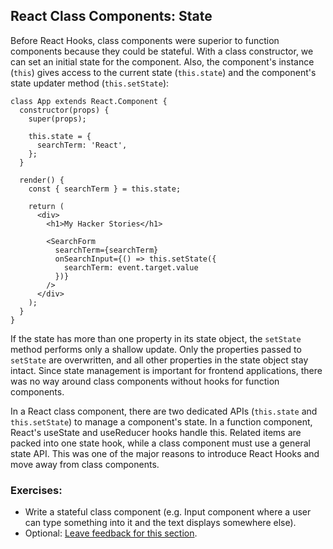 ## React Class Components: State

Before React Hooks, class components were superior to function components because they could be stateful. With a class constructor, we can set an initial state for the component. Also, the component's instance (`this`) gives access to the current state (`this.state`) and the component's state updater method (`this.setState`):

```javascript{5-7,11,19-21}
class App extends React.Component {
  constructor(props) {
    super(props);

    this.state = {
      searchTerm: 'React',
    };
  }

  render() {
    const { searchTerm } = this.state;

    return (
      <div>
        <h1>My Hacker Stories</h1>

        <SearchForm
          searchTerm={searchTerm}
          onSearchInput={() => this.setState({
            searchTerm: event.target.value
          })}
        />
      </div>
    );
  }
}
```

If the state has more than one property in its state object, the `setState` method performs only a shallow update. Only the properties passed to `setState` are overwritten, and all other properties in the state object stay intact. Since state management is important for frontend applications, there was no way around class components without hooks for function components.

In a React class component, there are two dedicated APIs (`this.state` and `this.setState`) to manage a component's state. In a function component, React's useState and useReducer hooks handle this. Related items are packed into one state hook, while a class component must use a general state API. This was one of the major reasons to introduce React Hooks and move away from class components.

### Exercises:

* Write a stateful class component (e.g. Input component where a user can type something into it and the text displays somewhere else).
* Optional: [Leave feedback for this section](https://forms.gle/5UPEsMWSGjWyeaiA9).